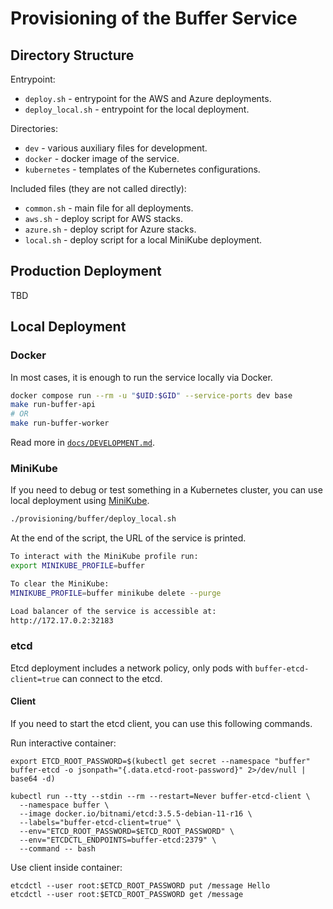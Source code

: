 # Provisioning of the Buffer Service

## Directory Structure

Entrypoint:
- `deploy.sh` - entrypoint for the AWS and Azure deployments.
- `deploy_local.sh` - entrypoint for the local deployment.

Directories:
- `dev` - various auxiliary files for development.
- `docker` - docker image of the service.
- `kubernetes` - templates of the Kubernetes configurations.

Included files (they are not called directly):
- `common.sh` - main file for all deployments.
- `aws.sh` - deploy script for AWS stacks.
- `azure.sh` - deploy script for Azure stacks.
- `local.sh` - deploy script for a local MiniKube deployment.

## Production Deployment

TBD

## Local Deployment

### Docker

In most cases, it is enough to run the service locally via Docker.
```sh
docker compose run --rm -u "$UID:$GID" --service-ports dev base
make run-buffer-api
# OR
make run-buffer-worker
```

Read more in [`docs/DEVELOPMENT.md`](../../docs/development.md).

### MiniKube

If you need to debug or test something in a Kubernetes cluster, you can use local deployment using [MiniKube](https://minikube.sigs.k8s.io/docs/start/).
```sh
./provisioning/buffer/deploy_local.sh
```

At the end of the script, the URL of the service is printed.
```sh
To interact with the MiniKube profile run:
export MINIKUBE_PROFILE=buffer

To clear the MiniKube:
MINIKUBE_PROFILE=buffer minikube delete --purge

Load balancer of the service is accessible at:
http://172.17.0.2:32183
```

### etcd

Etcd deployment includes a network policy,
only pods with `buffer-etcd-client=true` can connect to the etcd.

#### Client

If you need to start the etcd client, you can use this following commands.

Run interactive container:
```
export ETCD_ROOT_PASSWORD=$(kubectl get secret --namespace "buffer" buffer-etcd -o jsonpath="{.data.etcd-root-password}" 2>/dev/null | base64 -d)

kubectl run --tty --stdin --rm --restart=Never buffer-etcd-client \
  --namespace buffer \
  --image docker.io/bitnami/etcd:3.5.5-debian-11-r16 \
  --labels="buffer-etcd-client=true" \
  --env="ETCD_ROOT_PASSWORD=$ETCD_ROOT_PASSWORD" \
  --env="ETCDCTL_ENDPOINTS=buffer-etcd:2379" \
  --command -- bash
```

Use client inside container:
```
etcdctl --user root:$ETCD_ROOT_PASSWORD put /message Hello
etcdctl --user root:$ETCD_ROOT_PASSWORD get /message
```
